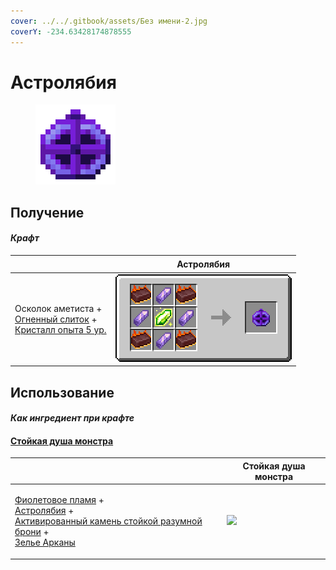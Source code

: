```yaml
---
cover: ../../.gitbook/assets/Без имени-2.jpg
coverY: -234.63428174878555
---
```


# Астролябия

<figure><img src="../../.gitbook/assets/astrolabe_128.png" alt=""><figcaption></figcaption></figure>

## Получение

#### _Крафт_

| ㅤ                                                                                                                                    |  Астролябия                              |
| ------------------------------------------------------------------------------------------------------------------------------------ | ---------------------------------------- |
| <p>Осколок аметиста +<br><a href="fireite_ingot.md">Огненный слиток</a> +<br><a href="xp_crystal_4.md">Кристалл опыта 5  ур.</a></p> | ![](../../.gitbook/assets/astrolabe.png) |

## Использование

#### _Как ингредиент при крафте_

#### [Стойкая душа монстра](basemonstersoul_steadfast.md)

| ㅤ                                                                                                                                                                                                                                                               |  Стойкая душа монстра                                     |
| --------------------------------------------------------------------------------------------------------------------------------------------------------------------------------------------------------------------------------------------------------------- | --------------------------------------------------------- |
| <p><a href="purple_blaze.md">Фиолетовое пламя</a> +<br><a href="astrolabe.md">Астролябия</a> +<br><a href="sentientarmourgem_steadfast_activated.md">Активированный камень стойкой разумной брони</a> +<br><a href="weak_arcana_potion.md">Зелье Арканы</a></p> | ![](../../.gitbook/assets/basemonstersoul\_steadfast.png) |

